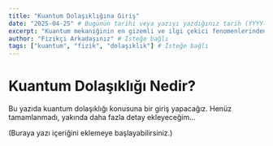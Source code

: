```yaml
---
title: "Kuantum Dolaşıklığına Giriş"
date: "2025-04-25" # Bugünün tarihi veya yazıyı yazdığınız tarih (YYYY-MM-DD formatında)
excerpt: "Kuantum mekaniğinin en gizemli ve ilgi çekici fenomenlerinden biri olan kuantum dolaşıklığını anlamaya çalışalım."
author: "Fizikçi Arkadaşınız" # İsteğe bağlı
tags: ["kuantum", "fizik", "dolaşıklık"] # İsteğe bağlı
---
```


# Kuantum Dolaşıklığı Nedir?

Bu yazıda kuantum dolaşıklığı konusuna bir giriş yapacağız. Henüz tamamlanmadı, yakında daha fazla detay ekleyeceğim...

(Buraya yazı içeriğini eklemeye başlayabilirsiniz.)